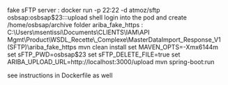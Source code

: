 fake sFTP server :
    docker run -p 22:22 -d  atmoz/sftp osbsap:osbsap$23:::upload
	shell login into the pod and create /home/osbsap/archive folder
ariba_fake_https :
    C:\Users\msentissi\Documents\CLIENTS\IAM\API Mgmt\Product\WSDL_Recette\_Complexe\MasterDataImport_Response_V1 (SFTP)\ariba_fake_https
mvn clean install
set MAVEN_OPTS=-Xmx6144m
set sFTP_PWD=osbsap$23
set sFTP_DELETE_FILE=true
set ARIBA_UPLOAD_URL=http://localhost:3000/upload
mvn spring-boot:run

see instructions in Dockerfile as well
